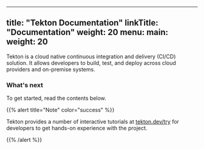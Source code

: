 
---
title: "Tekton Documentation"
linkTitle: "Documentation"
weight: 20
menu:
  main:
    weight: 20
---

Tekton is a cloud native continuous integration and delivery (CI/CD)
solution. It allows developers to build, test, and deploy across cloud
providers and on-premise systems.

### What's next

To get started, read the contents below.

{{% alert title="Note" color="success" %}}

Tekton provides a number of interactive tutorials at [tekton.dev/try](/try)
for developers to get hands-on experience with the project.

{{% /alert %}}
